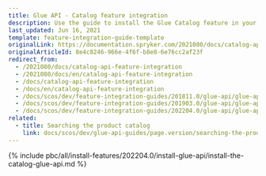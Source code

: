 ```yaml
---
title: Glue API - Catalog feature integration
description: Use the guide to install the Glue Catalog feature in your project.
last_updated: Jun 16, 2021
template: feature-integration-guide-template
originalLink: https://documentation.spryker.com/2021080/docs/catalog-api-feature-integration
originalArticleId: 8e4c8246-966e-4f6f-b8e8-6e76cc2af23f
redirect_from:
  - /2021080/docs/catalog-api-feature-integration
  - /2021080/docs/en/catalog-api-feature-integration
  - /docs/catalog-api-feature-integration
  - /docs/en/catalog-api-feature-integration
  - /docs/scos/dev/feature-integration-guides/201811.0/glue-api/glue-api-catalog-feature-integration.html
  - /docs/scos/dev/feature-integration-guides/201903.0/glue-api/glue-api-catalog-feature-integration.html
  - /docs/scos/dev/feature-integration-guides/202204.0/glue-api/glue-api-catalog-feature-integration.html
related:
  - title: Searching the product catalog
    link: docs/scos/dev/glue-api-guides/page.version/searching-the-product-catalog.html
---
```


{% include pbc/all/install-features/202204.0/install-glue-api/install-the-catalog-glue-api.md %} <!-- To edit, see /_includes/pbc/all/install-features/202204.0/install-glue-api/install-the-catalog-glue-api.md -->
